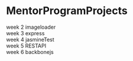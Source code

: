 # MentorProgramProjects

week 2 imageloader <br>
week 3 express <br>
week 4 jasmineTest <br>
week 5 RESTAPI <br>
week 6 backbonejs <br>
